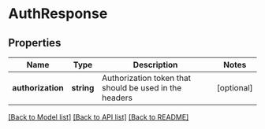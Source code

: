 # AuthResponse

## Properties
Name | Type | Description | Notes
------------ | ------------- | ------------- | -------------
**authorization** | **string** | Authorization token that should be used in the headers | [optional] 

[[Back to Model list]](../README.md#documentation-for-models) [[Back to API list]](../README.md#documentation-for-api-endpoints) [[Back to README]](../README.md)


